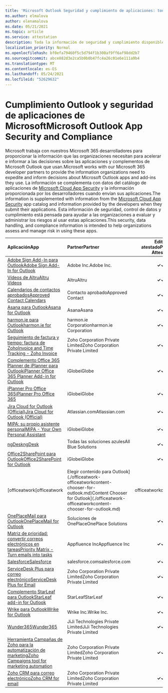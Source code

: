 ```yaml
---
title: 'Microsoft Outlook Seguridad y cumplimiento de aplicaciones: todas las aplicaciones'
ms.author: elmalova
author: elenamalova
ms.date: 05/21/2021
ms.topic: article
ms.service: attestation
description: Toda la información de seguridad y cumplimiento disponible para todas las aplicaciones Outlook Microsoft.
localization_priority: Normal
ms.openlocfilehash: bf0efa79460f5c5d794f1b300af9ff6af98dd2b7
ms.sourcegitcommit: abce882d3e2ca5b9b0b47fc4a26c01e6e111a9b4
ms.translationtype: MT
ms.contentlocale: es-ES
ms.lasthandoff: 05/24/2021
ms.locfileid: "52629632"
---
```

# <a name="microsoft-outlook-app-security-and-compliance"></a><span data-ttu-id="d88bb-103">Cumplimiento Outlook y seguridad de aplicaciones de Microsoft</span><span class="sxs-lookup"><span data-stu-id="d88bb-103">Microsoft Outlook App Security and Compliance</span></span>

<span data-ttu-id="d88bb-104">Microsoft trabaja con nuestros Microsoft 365 desarrolladores para proporcionar la información que las organizaciones necesitan para acelerar e informar a las decisiones sobre las aplicaciones y complementos de Microsoft Outlook que usan.</span><span class="sxs-lookup"><span data-stu-id="d88bb-104">Microsoft works with our Microsoft 365 developer partners to provide the information organizations need to expedite and inform decisions about Microsoft Outlook apps and add-ins they use.</span></span> <span data-ttu-id="d88bb-105">La información se complementa con datos del catálogo de aplicaciones de [Microsoft Cloud App Security](https://www.microsoft.com/en-us/enterprise-mobility-security/cloud-app-security) y la información proporcionada por los desarrolladores cuando envían sus aplicaciones.</span><span class="sxs-lookup"><span data-stu-id="d88bb-105">The information is supplemented with information from the [Microsoft Cloud App Security](https://www.microsoft.com/en-us/enterprise-mobility-security/cloud-app-security) app catalog and information provided by the developers when they submit their applications.</span></span> <span data-ttu-id="d88bb-106">Esta información de seguridad, control de datos y cumplimiento está pensada para ayudar a las organizaciones a evaluar y administrar los riesgos al usar estas aplicaciones.</span><span class="sxs-lookup"><span data-stu-id="d88bb-106">This security, data handling, and compliance information is intended to help organizations assess and manage risk in using these apps.</span></span>

| <span data-ttu-id="d88bb-107">**Aplicación**</span><span class="sxs-lookup"><span data-stu-id="d88bb-107">**App**</span></span> | <span data-ttu-id="d88bb-108">**Partner**</span><span class="sxs-lookup"><span data-stu-id="d88bb-108">**Partner**</span></span> | <span data-ttu-id="d88bb-109">**Editor atestado**</span><span class="sxs-lookup"><span data-stu-id="d88bb-109">**Publisher Attested**</span></span> | <span data-ttu-id="d88bb-110">**Certificado**</span><span class="sxs-lookup"><span data-stu-id="d88bb-110">**Certified**</span></span> |
|:--------|:------------|:----------------------:|:-------------:|
| [<span data-ttu-id="d88bb-111">Adobe Sign Add-In para Outlook</span><span class="sxs-lookup"><span data-stu-id="d88bb-111">Adobe Sign Add-In for Outlook</span></span>](./adobe-inc-sign-add-in-for-outlook.md) | <span data-ttu-id="d88bb-112">Adobe Inc.</span><span class="sxs-lookup"><span data-stu-id="d88bb-112">Adobe Inc.</span></span> | <span data-ttu-id="d88bb-113">**✓**</span><span class="sxs-lookup"><span data-stu-id="d88bb-113">**✓**</span></span> | <img alt="Certified application badge" src="../media/certified-badge.png" height="25" width="25" /> |
| [<span data-ttu-id="d88bb-114">Vídeos de Altru</span><span class="sxs-lookup"><span data-stu-id="d88bb-114">Altru Videos</span></span>](./altru-videos.md) | <span data-ttu-id="d88bb-115">Altru</span><span class="sxs-lookup"><span data-stu-id="d88bb-115">Altru</span></span> | <span data-ttu-id="d88bb-116">**✓**</span><span class="sxs-lookup"><span data-stu-id="d88bb-116">**✓**</span></span> |  |
| [<span data-ttu-id="d88bb-117">Calendarios de contactos aprobados</span><span class="sxs-lookup"><span data-stu-id="d88bb-117">Approved Contact Calendars</span></span>](./approved-contact-calendars.md) | <span data-ttu-id="d88bb-118">Contacto aprobado</span><span class="sxs-lookup"><span data-stu-id="d88bb-118">Approved Contact</span></span> | <span data-ttu-id="d88bb-119">**✓**</span><span class="sxs-lookup"><span data-stu-id="d88bb-119">**✓**</span></span> |  |
| [<span data-ttu-id="d88bb-120">Asana para Outlook</span><span class="sxs-lookup"><span data-stu-id="d88bb-120">Asana for Outlook</span></span>](./asana-for-outlook.md) | <span data-ttu-id="d88bb-121">Asana</span><span class="sxs-lookup"><span data-stu-id="d88bb-121">Asana</span></span> | <span data-ttu-id="d88bb-122">**✓**</span><span class="sxs-lookup"><span data-stu-id="d88bb-122">**✓**</span></span> |  |
| [<span data-ttu-id="d88bb-123">harmon.ie para Outlook</span><span class="sxs-lookup"><span data-stu-id="d88bb-123">harmon.ie for Outlook</span></span>](./harmonie-corporation-for-outlook.md) | <span data-ttu-id="d88bb-124">harmon.ie Corporation</span><span class="sxs-lookup"><span data-stu-id="d88bb-124">harmon.ie Corporation</span></span> | <span data-ttu-id="d88bb-125">**✓**</span><span class="sxs-lookup"><span data-stu-id="d88bb-125">**✓**</span></span> |  |
| [<span data-ttu-id="d88bb-126">Seguimiento de factura y tiempo: factura de Zoho</span><span class="sxs-lookup"><span data-stu-id="d88bb-126">Invoice and Time Tracking - Zoho Invoice</span></span>](./zoho-corporation-private-limited-invoice-and-time-tracking.md) | <span data-ttu-id="d88bb-127">Zoho Corporation Private Limited</span><span class="sxs-lookup"><span data-stu-id="d88bb-127">Zoho Corporation Private Limited</span></span> | <span data-ttu-id="d88bb-128">**✓**</span><span class="sxs-lookup"><span data-stu-id="d88bb-128">**✓**</span></span> |  |
| [<span data-ttu-id="d88bb-129">Complemento Office 365 Planner de iPlanner para Outlook</span><span class="sxs-lookup"><span data-stu-id="d88bb-129">iPlanner Office 365 Planner Add-in for Outlook</span></span>](./iglobe-iplanner-office-365-planner-add-in-for-outlook.md) | <span data-ttu-id="d88bb-130">iGlobe</span><span class="sxs-lookup"><span data-stu-id="d88bb-130">iGlobe</span></span> | <span data-ttu-id="d88bb-131">**✓**</span><span class="sxs-lookup"><span data-stu-id="d88bb-131">**✓**</span></span> | <img alt="Certified application badge" src="../media/certified-badge.png" height="25" width="25" /> |
| [<span data-ttu-id="d88bb-132">iPlanner Pro Office 365</span><span class="sxs-lookup"><span data-stu-id="d88bb-132">iPlanner Pro Office 365</span></span>](./iglobe-iplanner-pro-office-365.md) | <span data-ttu-id="d88bb-133">iGlobe</span><span class="sxs-lookup"><span data-stu-id="d88bb-133">iGlobe</span></span> | <span data-ttu-id="d88bb-134">**✓**</span><span class="sxs-lookup"><span data-stu-id="d88bb-134">**✓**</span></span> | <img alt="Certified application badge" src="../media/certified-badge.png" height="25" width="25" /> |
| [<span data-ttu-id="d88bb-135">Jira Cloud for Outlook (Official)</span><span class="sxs-lookup"><span data-stu-id="d88bb-135">Jira Cloud for Outlook (Official)</span></span>](./atlassiancom-jira-cloud-for-outlook-official.md) | <span data-ttu-id="d88bb-136">Atlassian.com</span><span class="sxs-lookup"><span data-stu-id="d88bb-136">Atlassian.com</span></span> | <span data-ttu-id="d88bb-137">**✓**</span><span class="sxs-lookup"><span data-stu-id="d88bb-137">**✓**</span></span> |  |
| [<span data-ttu-id="d88bb-138">MIPA: su propio asistente personal</span><span class="sxs-lookup"><span data-stu-id="d88bb-138">MIPA - Your Own Personal Assistant</span></span>](./iglobe-mipa-your-own-personal-assistant.md) | <span data-ttu-id="d88bb-139">iGlobe</span><span class="sxs-lookup"><span data-stu-id="d88bb-139">iGlobe</span></span> | <span data-ttu-id="d88bb-140">**✓**</span><span class="sxs-lookup"><span data-stu-id="d88bb-140">**✓**</span></span> | <img alt="Certified application badge" src="../media/certified-badge.png" height="25" width="25" /> |
| [<span data-ttu-id="d88bb-141">ngDesk</span><span class="sxs-lookup"><span data-stu-id="d88bb-141">ngDesk</span></span>](./all-blue-solutions-ngdesk.md) | <span data-ttu-id="d88bb-142">Todas las soluciones azules</span><span class="sxs-lookup"><span data-stu-id="d88bb-142">All Blue Solutions</span></span> | <span data-ttu-id="d88bb-143">**✓**</span><span class="sxs-lookup"><span data-stu-id="d88bb-143">**✓**</span></span> |  |
| [<span data-ttu-id="d88bb-144">Office2SharePoint para Outlook</span><span class="sxs-lookup"><span data-stu-id="d88bb-144">Office2SharePoint for Outlook</span></span>](./iglobe-office2sharepoint-for-outlook.md) | <span data-ttu-id="d88bb-145">iGlobe</span><span class="sxs-lookup"><span data-stu-id="d88bb-145">iGlobe</span></span> | <span data-ttu-id="d88bb-146">**✓**</span><span class="sxs-lookup"><span data-stu-id="d88bb-146">**✓**</span></span> | <img alt="Certified application badge" src="../media/certified-badge.png" height="25" width="25" /> |
| <span data-ttu-id="d88bb-147">[officeatwork</span><span class="sxs-lookup"><span data-stu-id="d88bb-147">[officeatwork</span></span> | <span data-ttu-id="d88bb-148">Elegir contenido para Outlook](./officeatwork-officeatworkcontent-chooser-for-outlook.md)</span><span class="sxs-lookup"><span data-stu-id="d88bb-148">Content Chooser for Outlook](./officeatwork-officeatworkcontent-chooser-for-outlook.md)</span></span> | <span data-ttu-id="d88bb-149">officeatwork</span><span class="sxs-lookup"><span data-stu-id="d88bb-149">officeatwork</span></span> | <span data-ttu-id="d88bb-150">**✓**</span><span class="sxs-lookup"><span data-stu-id="d88bb-150">**✓**</span></span> | <img alt="Certified application badge" src="../media/certified-badge.png" height="25" width="25" /> |
| [<span data-ttu-id="d88bb-151">OnePlaceMail para Outlook</span><span class="sxs-lookup"><span data-stu-id="d88bb-151">OnePlaceMail for Outlook</span></span>](./oneplace-solutions-oneplacemail-for-outlook.md) | <span data-ttu-id="d88bb-152">Soluciones de OnePlace</span><span class="sxs-lookup"><span data-stu-id="d88bb-152">OnePlace Solutions</span></span> | <span data-ttu-id="d88bb-153">**✓**</span><span class="sxs-lookup"><span data-stu-id="d88bb-153">**✓**</span></span> |  |
| [<span data-ttu-id="d88bb-154">Matriz de prioridad: convertir correos electrónicos en tareas</span><span class="sxs-lookup"><span data-stu-id="d88bb-154">Priority Matrix - Turn emails into tasks</span></span>](./appfluence-inc-priority-matrix-turn-emails-into-tasks.md) | <span data-ttu-id="d88bb-155">Appfluence Inc</span><span class="sxs-lookup"><span data-stu-id="d88bb-155">Appfluence Inc</span></span> | <span data-ttu-id="d88bb-156">**✓**</span><span class="sxs-lookup"><span data-stu-id="d88bb-156">**✓**</span></span> | <img alt="Certified application badge" src="../media/certified-badge.png" height="25" width="25" /> |
| [<span data-ttu-id="d88bb-157">Salesforce</span><span class="sxs-lookup"><span data-stu-id="d88bb-157">Salesforce</span></span>](./salesforcecom-salesforce.md) | <span data-ttu-id="d88bb-158">salesforce.com</span><span class="sxs-lookup"><span data-stu-id="d88bb-158">salesforce.com</span></span> | <span data-ttu-id="d88bb-159">**✓**</span><span class="sxs-lookup"><span data-stu-id="d88bb-159">**✓**</span></span> |  |
| [<span data-ttu-id="d88bb-160">ServiceDesk Plus para correo electrónico</span><span class="sxs-lookup"><span data-stu-id="d88bb-160">ServiceDesk Plus for Email</span></span>](./zoho-corporation-private-limited-servicedesk-plus-for-email.md) | <span data-ttu-id="d88bb-161">Zoho Corporation Private Limited</span><span class="sxs-lookup"><span data-stu-id="d88bb-161">Zoho Corporation Private Limited</span></span> | <span data-ttu-id="d88bb-162">**✓**</span><span class="sxs-lookup"><span data-stu-id="d88bb-162">**✓**</span></span> |  |
| [<span data-ttu-id="d88bb-163">Complemento StarLeaf para Outlook</span><span class="sxs-lookup"><span data-stu-id="d88bb-163">StarLeaf add-in for Outlook</span></span>](./starleaf-add-in-for-outlook.md) | <span data-ttu-id="d88bb-164">StarLeaf</span><span class="sxs-lookup"><span data-stu-id="d88bb-164">StarLeaf</span></span> | <span data-ttu-id="d88bb-165">**✓**</span><span class="sxs-lookup"><span data-stu-id="d88bb-165">**✓**</span></span> |  |
| [<span data-ttu-id="d88bb-166">Wrike para Outlook</span><span class="sxs-lookup"><span data-stu-id="d88bb-166">Wrike for Outlook</span></span>](./wrike-inc-for-outlook.md) | <span data-ttu-id="d88bb-167">Wrike Inc.</span><span class="sxs-lookup"><span data-stu-id="d88bb-167">Wrike Inc.</span></span> | <span data-ttu-id="d88bb-168">**✓**</span><span class="sxs-lookup"><span data-stu-id="d88bb-168">**✓**</span></span> | <img alt="Certified application badge" src="../media/certified-badge.png" height="25" width="25" /> |
| [<span data-ttu-id="d88bb-169">Wunder365</span><span class="sxs-lookup"><span data-stu-id="d88bb-169">Wunder365</span></span>](./jiji-technologies-private-limited-wunder365.md) | <span data-ttu-id="d88bb-170">JiJi Technologies Private Limited</span><span class="sxs-lookup"><span data-stu-id="d88bb-170">JiJi Technologies Private Limited</span></span> | <span data-ttu-id="d88bb-171">**✓**</span><span class="sxs-lookup"><span data-stu-id="d88bb-171">**✓**</span></span> |  |
| [<span data-ttu-id="d88bb-172">Herramienta Campañas de Zoho para la automatización de marketing</span><span class="sxs-lookup"><span data-stu-id="d88bb-172">Zoho Campaigns tool for marketing automation</span></span>](./zoho-corporation-private-limited-campaigns-tool-for-marketing-automation.md) | <span data-ttu-id="d88bb-173">Zoho Corporation Private Limited</span><span class="sxs-lookup"><span data-stu-id="d88bb-173">Zoho Corporation Private Limited</span></span> | <span data-ttu-id="d88bb-174">**✓**</span><span class="sxs-lookup"><span data-stu-id="d88bb-174">**✓**</span></span> |  |
| [<span data-ttu-id="d88bb-175">Zoho CRM para correo electrónico</span><span class="sxs-lookup"><span data-stu-id="d88bb-175">Zoho CRM for email</span></span>](./zoho-corporation-private-limited-crm-for-email.md) | <span data-ttu-id="d88bb-176">Zoho Corporation Private Limited</span><span class="sxs-lookup"><span data-stu-id="d88bb-176">Zoho Corporation Private Limited</span></span> | <span data-ttu-id="d88bb-177">**✓**</span><span class="sxs-lookup"><span data-stu-id="d88bb-177">**✓**</span></span> |  |
